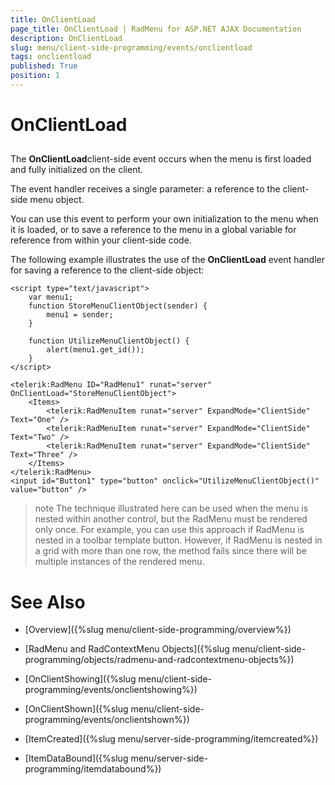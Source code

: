 ```yaml
---
title: OnClientLoad
page_title: OnClientLoad | RadMenu for ASP.NET AJAX Documentation
description: OnClientLoad
slug: menu/client-side-programming/events/onclientload
tags: onclientload
published: True
position: 1
---
```


# OnClientLoad

## 

The **OnClientLoad**client-side event occurs when the menu is first loaded and fully initialized on the client.

The event handler receives a single parameter: a reference to the client-side menu object.

You can use this event to perform your own initialization to the menu when it is loaded, or to save a reference to the menu in a global variable for reference from within your client-side code.

The following example illustrates the use of the **OnClientLoad** event handler for saving a reference to the client-side object:

````ASPNET
<script type="text/javascript">
    var menu1;
    function StoreMenuClientObject(sender) {
        menu1 = sender;
    }
    
    function UtilizeMenuClientObject() {
        alert(menu1.get_id());
    }
</script>

<telerik:RadMenu ID="RadMenu1" runat="server" OnClientLoad="StoreMenuClientObject">
    <Items>
        <telerik:RadMenuItem runat="server" ExpandMode="ClientSide" Text="One" />
        <telerik:RadMenuItem runat="server" ExpandMode="ClientSide" Text="Two" />
        <telerik:RadMenuItem runat="server" ExpandMode="ClientSide" Text="Three" />
    </Items>
</telerik:RadMenu>
<input id="Button1" type="button" onclick="UtilizeMenuClientObject()" value="button" />
````

>note The technique illustrated here can be used when the menu is nested within another control, but the RadMenu must be rendered only once. For example, you can use this approach if RadMenu is nested in a toolbar template button. However, if RadMenu is nested in a grid with more than one row, the method fails since there will be multiple instances of the rendered menu.
>


# See Also

 * [Overview]({%slug menu/client-side-programming/overview%})

 * [RadMenu and RadContextMenu Objects]({%slug menu/client-side-programming/objects/radmenu-and-radcontextmenu-objects%})

 * [OnClientShowing]({%slug menu/client-side-programming/events/onclientshowing%})

 * [OnClientShown]({%slug menu/client-side-programming/events/onclientshown%})

 * [ItemCreated]({%slug menu/server-side-programming/itemcreated%})

 * [ItemDataBound]({%slug menu/server-side-programming/itemdatabound%})
